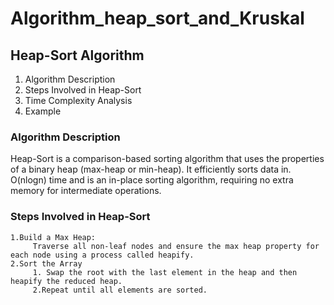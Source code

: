 # Algorithm_heap_sort_and_Kruskal
## Heap-Sort Algorithm

1. Algorithm Description
2. Steps Involved in Heap-Sort
3. Time Complexity Analysis
4. Example

### Algorithm Description
   Heap-Sort is a comparison-based sorting algorithm that uses the properties of a 
   binary heap (max-heap or min-heap). It efficiently sorts data in. 
   O(nlogn) time and is an in-place sorting algorithm, requiring no extra memory for intermediate operations.
   
### Steps Involved in Heap-Sort
    1.Build a Max Heap:
         Traverse all non-leaf nodes and ensure the max heap property for each node using a process called heapify.
    2.Sort the Array
         1. Swap the root with the last element in the heap and then heapify the reduced heap.
         2.Repeat until all elements are sorted.
   
   

